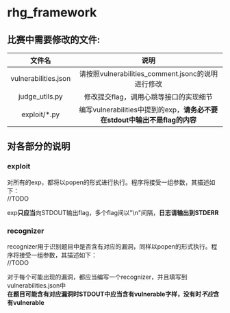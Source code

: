 # rhg_framework

## 比赛中需要修改的文件:

|文件名|说明|
|:-:|:-:|
|vulnerabilities.json|请按照vulnerabilities_comment.jsonc的说明进行修改|
|judge_utils.py|修改提交flag，调用心跳等接口的实现细节|
|exploit/*.py|编写vulnerabilities中提到的exp，**请务必不要在stdout中输出不是flag的内容**|

## 对各部分的说明

### exploit

对所有的exp，都将以popen的形式进行执行。程序将接受一组参数，其描述如下：  
//TODO

exp**只应当**向STDOUT输出flag，多个flag间以"\n"间隔，**日志请输出到STDERR**

### recognizer

recognizer用于识别题目中是否含有对应的漏洞，同样以popen的形式执行。程序将接受一组参数，其描述如下：  
//TODO

对于每个可能出现的漏洞，都应当编写一个recognizer，并且填写到vulnerabilities.json中  
**在题目可能含有对应漏洞时STDOUT中应当含有vulnerable字样，没有时*不应*含有vulnerable**
